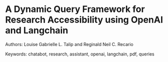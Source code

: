 # A Dynamic Query Framework for Research Accessibility using OpenAI and Langchain
Authors: Louise Gabrielle L. Talip and Reginald Neil C. Recario

Keywords: chatabot, research, assistant, openai, langchain, pdf, queries
